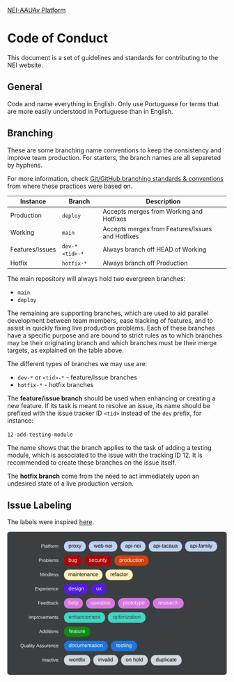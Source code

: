 [NEI-AAUAv Platform](../README.md)

# Code of Conduct

This document is a set of guidelines and standards for contributing to the NEI website.

## General

Code and name everything in English. Only use Portuguese for terms that are more easily understood in Portuguese than in English.

## Branching

These are some branching name conventions to keep the consistency and improve team production. For starters, the branch names are all separeted by hyphens.

For more information, check [Git/GitHub branching standards & conventions](https://gist.github.com/digitaljhelms/4287848) from where these practices were based on.


<table>
  <thead>
    <tr>
      <th>Instance</th>
      <th>Branch</th>
      <th>Description</th>
    </tr>
  </thead>
  <tbody>
    <tr>
      <td>Production</td>
      <td><code>deploy</code></td>
      <td>Accepts merges from Working and Hotfixes</td>
    </tr>
    <tr>
      <td>Working</td>
      <td><code>main</code></td>
      <td>Accepts merges from Features/Issues and Hotfixes</td>
    </tr>
    <tr>
      <td>Features/Issues</td>
      <td><code>dev-*</code> <code>&lt;tid>-*</code></td>
      <td>Always branch off HEAD of Working</td>
    </tr>
    <tr>
      <td>Hotfix</td>
      <td><code>hotfix-*</code></td>
      <td>Always branch off Production</td>
    </tr>
  </tbody>
</table>

The main repository will always hold two evergreen branches:

- `main`
- `deploy`

The remaining are supporting branches, which are used to aid parallel development between team members, ease tracking of features, and to assist in quickly fixing live production problems. Each of these branches have a specific purpose and are bound to strict rules as to which branches may be their originating branch and which branches must be their merge targets, as explained on the table above.

The different types of branches we may use are:

- `dev-*` or `<tid>-*` - feature/issue branches
- `hotfix-*` - hotfix branches

The **feature/issue branch** should be used when enhancing or creating a new feature. If its task is meant to resolve an issue, its name should be prefixed with the issue tracker ID `<tid>` instead of the `dev` prefix, for instance:

`12-add-testing-module`

The name shows that the branch applies to the task of adding a testing module, which is associated to the issue with the tracking ID 12. It is recommended to create these branches on the issue itself.

The **hotfix branch** come from the need to act immediately upon an undesired state of a live production version.


## Issue Labeling

The labels were inspired [here](https://robinpowered.com/blog/best-practice-system-for-organizing-and-tagging-github-issues).

<img src="./images/issue-labels.jpeg" style="border-radius: 6px; display: block; max-width: 100%; height: auto; margin: auto; float: none!important;" alt="Issue Labels" width="600" title="Issue Labeling">

